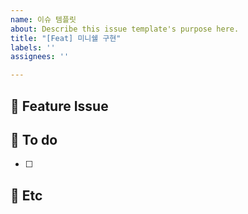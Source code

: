 ```yaml
---
name: 이슈 템플릿
about: Describe this issue template's purpose here.
title: "[Feat] 미니쉘 구현"
labels: ''
assignees: ''

---
```


## 📌 Feature Issue


## 📝 To do
- [ ]


## 🔴 Etc
